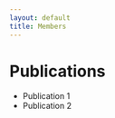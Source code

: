 ```yaml
---
layout: default
title: Members
---
```


<div class="post">
	<h1 class="pageTitle"> Publications </h1>
		<ul> 
		<li>Publication 1</li>
    <li>Publication 2</li>
  	  	</ul> 

</div>

